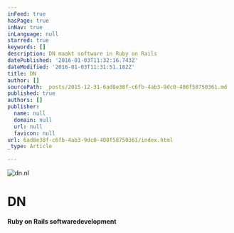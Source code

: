 ```yaml
---
inFeed: true
hasPage: true
inNav: true
inLanguage: null
starred: true
keywords: []
description: DN maakt software in Ruby on Rails
datePublished: '2016-01-03T11:32:16.743Z'
dateModified: '2016-01-03T11:31:51.182Z'
title: DN
author: []
sourcePath: _posts/2015-12-31-6ad8e38f-c6fb-4ab3-9dc0-408f58750361.md
published: true
authors: []
publisher:
  name: null
  domain: null
  url: null
  favicon: null
url: 6ad8e38f-c6fb-4ab3-9dc0-408f58750361/index.html
_type: Article

---
```

![dn.nl](https://s3-us-west-2.amazonaws.com/the-grid-img/p/7f7d9790623d8dc4a60d053df8cb41012e90aafc.jpg)

# DN

**Ruby on Rails softwaredevelopment**